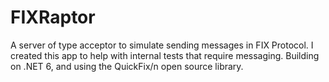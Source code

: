 # FIXRaptor

A server of type acceptor to simulate sending messages in FIX Protocol. I created this app to help with internal tests that require messaging. Building on .NET 6, and using the QuickFix/n open source library.
